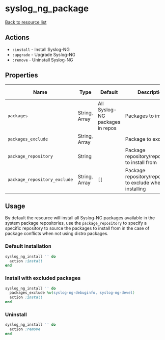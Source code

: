 # syslog_ng_package

[Back to resource list](../README.md#resources)

## Actions

- `:install` - Install Syslog-NG
- `:upgrade` - Upgrade Syslog-NG
- `:remove` - Uninstall Syslog-NG

## Properties

| Name                   | Type          | Default                          | Description                                                         | Allowed Values      |
| ---------------------- | ------------- | -------------------------------- | ------------------------------------------------------------------- | ------------------- |
| `packages`             | String, Array | All Syslog-NG packages in repos  | Packages to install                                                 |                     |
| `packages_exclude`     | String, Array |                                  | Package to exclude                                                  |                     |
| `package_repository`   | String        |                                  | Package repository/repositories to install from                     |                     |
| `package_repository_exclude` | String, Array| `[]`                        | Package repository/repositories to exclude when installing          |                     |

## Usage

By default the resource will install all Syslog-NG packages available in the system package repositories, use the `package_repository` to specify a specific repository to source the packages to install from in the case of package conflicts when not using distro packages.

### Default installation

```ruby
syslog_ng_install '' do
  action :install
end
```

### Install with excluded packages

```ruby
syslog_ng_install '' do
  packages_exclude %w(syslog-ng-debuginfo, syslog-ng-devel)
  action :install
end
```

### Uninstall

```ruby
syslog_ng_install '' do
  action :remove
end
```
